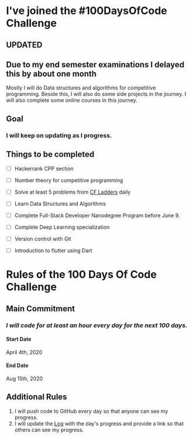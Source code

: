 # I've joined the #100DaysOfCode Challenge

## UPDATED

## Due to my end semester examinations I delayed this by about one month


Mostly I will do Data structures and algorithms for competitive programming.
Beside this, I will also do some side projects in the journey.
I will also complete some online courses in this journey.

## Goal

### I will keep on updating as I progress.

## Things to be completed 
- [ ] Hackerrank CPP section
- [ ] Number theory for competitive programming 
- [ ] Solve at least 5 problems from [CF Ladders](http://cfladders.rf.gd/index.html) daily
- [ ] Learn Data Structures and Algorithms 
- [ ] Complete Full-Stack Developer Nanodegree Program before June 9.
- [ ] Complete Deep Learning specialization
- [ ] Version control with Git
- [ ] Introduction to flutter using Dart



# Rules of the 100 Days Of Code Challenge

## Main Commitment
### *I will code for at least an hour every day for the next 100 days.*

#### Start Date
April 4th, 2020
#### End Date
Aug 15th, 2020

## Additional Rules
1. I will push code to GitHub every day so that anyone can see my progress.
2. I will update the [Log](https://github.com/beasthunter758/100DaysOfCode/blob/master/log.md) with the day's progress and provide a link so that others can see my progress.




